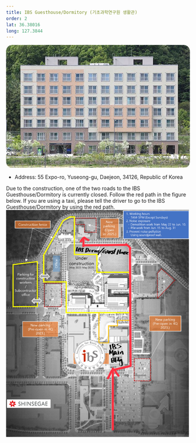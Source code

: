 ```yaml
---
title: IBS Guesthouse/Dormitory (기초과학연구원 생활관)
order: 2
lat: 36.38016
long: 127.3844
---
```

![IBS Guesthouse/Dormitory](/assets/images/ibsdorm.jpg)
- Address: 55 Expo-ro, Yuseong-gu, Daejeon, 34126, Republic of Korea


Due to the construction, one of the two roads to the IBS Guesthouse/Dormitory is currently closed. 
Follow the red path in the figure below. 
If you are using a taxi, please tell the driver to go to the IBS Guesthouse/Dormitory by using the red path.
![Construction](/assets/images/ibs-construction.jpg)
